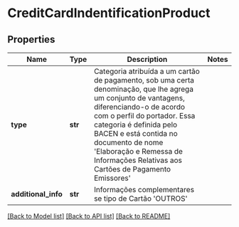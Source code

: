 # CreditCardIndentificationProduct

## Properties
Name | Type | Description | Notes
------------ | ------------- | ------------- | -------------
**type** | **str** | Categoria atribuída a um cartão de pagamento, sob uma certa denominação, que lhe agrega um conjunto de vantagens, diferenciando-o de acordo com o perfil do portador. Essa categoria é definida pelo BACEN e está contida no documento de nome &#x27;Elaboração e Remessa de Informações Relativas aos Cartões de Pagamento  Emissores&#x27; | 
**additional_info** | **str** | Informações complementares se tipo de Cartão &#x27;OUTROS&#x27; | 

[[Back to Model list]](../README.md#documentation-for-models) [[Back to API list]](../README.md#documentation-for-api-endpoints) [[Back to README]](../README.md)

